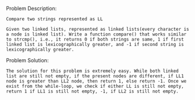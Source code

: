 Problem Description:

	Compare two strings represented as LL

	Given two linked lists, represented as linked lists(every character is a node is linked list). Write a function compare() that works similar to strcmp(), i.e., it returns 0 if both strings are same, 1 if first linked list is lexicographically greater, and -1 if second string is lexicographically greater.


Problem Solution:

	The solution for this problem is extremely easy. While both linked list are still not empty, if the present nodes are different, if LL1 node is greater than LL2 node, then return 1, else return -1. Once we exist from the while-loop, we check if either LL is still not empty, return 1 if LL1 is still not empty, -1, if LL2 is still not empty.